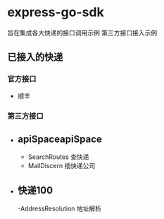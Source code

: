 # express-go-sdk
旨在集成各大快递的接口调用示例
第三方接口接入示例

## 已接入的快递

### 官方接口
- 顺丰

### 第三方接口
- apiSpaceapiSpace
  - 
    - SearchRoutes 查快递
    - MailDiscern 插快递公司

- 快递100
  -
    -AddressResolution 地址解析